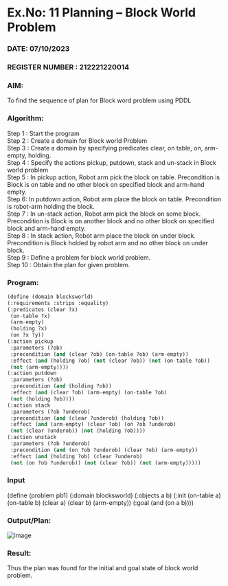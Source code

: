 # Ex.No: 11  Planning –  Block World Problem 
### DATE: 07/10/2023                                                                           
### REGISTER NUMBER : 212221220014
### AIM: 
To find the sequence of plan for Block word problem using PDDL  
###  Algorithm:
Step 1 :  Start the program <br>
Step 2 : Create a domain for Block world Problem <br>
Step 3 :  Create a domain by specifying predicates clear, on table, on, arm-empty, holding. <br>
Step 4 : Specify the actions pickup, putdown, stack and un-stack in Block world problem <br>
Step 5 :  In pickup action, Robot arm pick the block on table. Precondition is Block is on table and no other block on specified block and arm-hand empty.<br>
Step 6:  In putdown action, Robot arm place the block on table. Precondition is robot-arm holding the block.<br>
Step 7 : In un-stack action, Robot arm pick the block on some block. Precondition is Block is on another block and no other block on specified block and arm-hand empty.<br>
Step 8 : In stack action, Robot arm place the block on under block. Precondition is Block holded by robot arm and no other block on under block.<br>
Step 9 : Define a problem for block world problem.<br> 
Step 10 : Obtain the plan for given problem.<br> 
     
### Program:
```py
(define (domain blocksworld)
(:requirements :strips :equality)
(:predicates (clear ?x)
 (on-table ?x)
 (arm-empty)
 (holding ?x)
 (on ?x ?y))
(:action pickup
 :parameters (?ob)
 :precondition (and (clear ?ob) (on-table ?ob) (arm-empty))
 :effect (and (holding ?ob) (not (clear ?ob)) (not (on-table ?ob))
 (not (arm-empty))))
(:action putdown
 :parameters (?ob)
 :precondition (and (holding ?ob))
 :effect (and (clear ?ob) (arm-empty) (on-table ?ob)
 (not (holding ?ob))))
(:action stack
 :parameters (?ob ?underob)
 :precondition (and (clear ?underob) (holding ?ob))
 :effect (and (arm-empty) (clear ?ob) (on ?ob ?underob)
 (not (clear ?underob)) (not (holding ?ob))))
(:action unstack
 :parameters (?ob ?underob) 
 :precondition (and (on ?ob ?underob) (clear ?ob) (arm-empty))
 :effect (and (holding ?ob) (clear ?underob)
 (not (on ?ob ?underob)) (not (clear ?ob)) (not (arm-empty)))))
```








### Input 
(define (problem pb1) (:domain blocksworld) (:objects a b) (:init (on-table a) (on-table b) (clear a) (clear b) (arm-empty)) (:goal (and (on a b))))

### Output/Plan:
![image](https://github.com/DrUmaRaniV/AI_Lab_2023-24/assets/100425381/3db8aba8-6ded-4be0-b83a-a1cdc98f0b2f)



### Result:
Thus the plan was found for the initial and goal state of block world problem.
